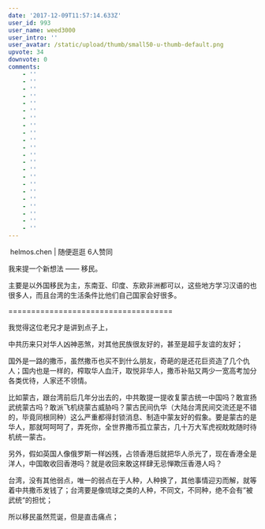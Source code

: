 ```yaml
---
date: '2017-12-09T11:57:14.633Z'
user_id: 993
user_name: weed3000
user_intro: ''
user_avatar: /static/upload/thumb/small50-u-thumb-default.png
upvote: 34
downvote: 0
comments:
    - ''
    - ''
    - ''
    - ''
    - ''
    - ''
    - ''
    - ''
    - ''
    - ''
    - ''
    - ''
    - ''
    - ''
    - ''
    - ''
    - ''
    - ''
    - ''
    - ''
    - ''
    - ''
---
```


 helmos.chen | 随便逛逛 6人赞同

我来提一个新想法 —— 移民。

主要是以外国移民为主，东南亚、印度、东欧非洲都可以，这些地方学习汉语的也很多人，而且台湾的生活条件比他们自己国家会好很多。

\====================================

我觉得这位老兄才是讲到点子上，

中共历来只对华人凶神恶煞，对其他民族很友好的，甚至是超乎友谊的友好；

国外是一路的撒币，虽然撒币也买不到什么朋友，奇葩的是还花巨资造了几个仇人；国内也是一样的，榨取华人血汗，取悦非华人，撒币补贴又两少一宽高考加分各类优待，人家还不领情。

比如蒙古，跟台湾前后几年分出去的，中共敢提一提收复蒙古统一中国吗？敢宣扬武统蒙古吗？敢派飞机绕蒙古威胁吗？蒙古民间仇华（大陆台湾民间交流还是不错的，毕竟同根同种）这么严重都得封锁消息、制造中蒙友好的假象。要是蒙古的是华人，那就呵呵呵了，弄死你，全世界撒币孤立蒙古，几十万大军虎视眈眈随时待机统一蒙古。

另外，假如英国人像俄罗斯一样凶残，占领香港后就把华人杀光了，现在香港全是洋人，中国敢收回香港吗？就是收回来敢这样肆无忌惮欺压香港人吗？

台湾，没有其他弱点，唯一的弱点在于人种，人种换了，其他事情迎刃而解，就等着中共撒币发钱了；台湾要是像琉球之类的人种，不同文，不同种，绝不会有”被武统“的担忧；

所以移民虽然荒诞，但是直击痛点；
